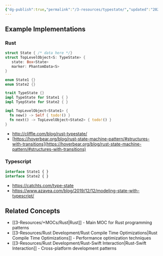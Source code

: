 ```yaml
---
{"dg-publish":true,"permalink":"/3-resources/typestate/","updated":"2025-10-18T21:23:28.208-07:00"}
---
```



## Example Implementations

### Rust

```rust
struct State { /* data here */}
struct TopLevelObject<S: TypeState> {
   state: Box<State>
   marker: PhantomData<S>
}

enum State1 {}
enum State2 {}

trait TypeState {}
impl TypeState for State1 { }
impl TyepState for State2 { }

impl TopLevelObject<State1> {
  fn new() -> Self { todo!() }
  fn next() -> TopLevelObject<State2> { todo!() }
}
```

- http://cliffle.com/blog/rust-typestate/
- [https://hoverbear.org/blog/rust-state-machine-pattern/#structures-with-transitions](https://hoverbear.org/blog/rust-state-machine-pattern/#structures-with-transitions)

### Typescript

```typescript
interface State1 { }
interface State2 { }


```

- https://catchts.com/type-state
- https://www.azavea.com/blog/2019/12/12/modeling-state-with-typescript/

## Related Concepts
- [[3-Resources/+MOCs/Rust\|Rust]] - Main MOC for Rust programming patterns
- [[3-Resources/Rust Development/Rust Compile Time Optimizations\|Rust Compile Time Optimizations]] - Performance optimization techniques
- [[3-Resources/Rust Development/Rust-Swift Interaction\|Rust-Swift Interaction]] - Cross-platform development patterns

